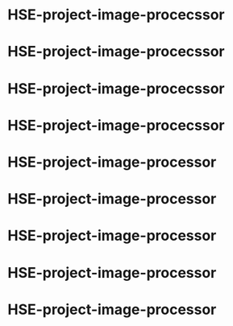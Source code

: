 # HSE-project-image-procecssor
# HSE-project-image-procecssor
# HSE-project-image-procecssor
# HSE-project-image-procecssor
# HSE-project-image-processor
# HSE-project-image-processor
# HSE-project-image-processor
# HSE-project-image-processor
# HSE-project-image-processor
